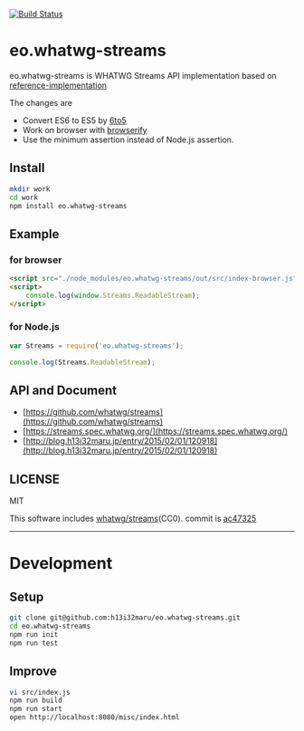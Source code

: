[![Build Status](https://travis-ci.org/h13i32maru/eo.whatwg-streams.svg?branch=master)](https://travis-ci.org/h13i32maru/eo.whatwg-streams)

# eo.whatwg-streams
eo.whatwg-streams is WHATWG Streams API implementation based on [reference-implementation](https://github.com/whatwg/streams/tree/master/reference-implementation)

The changes are

- Convert ES6 to ES5 by [6to5](http://6to5.org/)
- Work on browser with [browserify](http://browserify.org/)
- Use the minimum assertion instead of Node.js assertion.

## Install

```sh
mkdir work
cd work
npm install eo.whatwg-streams
```

## Example
### for browser

```html
<script src="./node_modules/eo.whatwg-streams/out/src/index-browser.js"></script>
<script>
    console.log(window.Streams.ReadableStream);
</script>
```

### for Node.js

```js
var Streams = require('eo.whatwg-streams');

console.log(Streams.ReadableStream);
```

## API and Document

- [https://github.com/whatwg/streams](https://github.com/whatwg/streams)
- [https://streams.spec.whatwg.org/](https://streams.spec.whatwg.org/)
- [http://blog.h13i32maru.jp/entry/2015/02/01/120918](http://blog.h13i32maru.jp/entry/2015/02/01/120918)

## LICENSE
MIT

This software includes [whatwg/streams](https://github.com/whatwg/streams)(CC0). commit is [ac47325](https://github.com/whatwg/streams/commit/ac47325f40656f209dc140b256793cf4232b8f17)

----

# Development
## Setup

```sh
git clone git@github.com:h13i32maru/eo.whatwg-streams.git
cd eo.whatwg-streams
npm run init
npm run test
```

## Improve

```sh
vi src/index.js
npm run build
npm run start
open http://localhost:8080/misc/index.html
```
